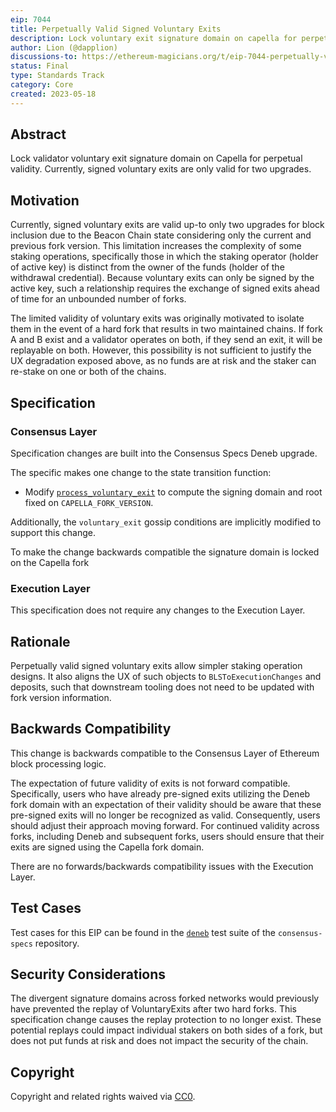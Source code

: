 ```yaml
---
eip: 7044
title: Perpetually Valid Signed Voluntary Exits
description: Lock voluntary exit signature domain on capella for perpetual validity
author: Lion (@dapplion)
discussions-to: https://ethereum-magicians.org/t/eip-7044-perpetually-valid-signed-voluntary-exits/14348
status: Final
type: Standards Track
category: Core
created: 2023-05-18
---
```


## Abstract

Lock validator voluntary exit signature domain on Capella for perpetual validity. Currently, signed voluntary exits are only valid for two upgrades.

## Motivation

Currently, signed voluntary exits are valid up-to only two upgrades for block inclusion due to the Beacon Chain state considering only the current and previous fork version. This limitation increases the complexity of some staking operations, specifically those in which the staking operator (holder of active key) is distinct from the owner of the funds (holder of the withdrawal credential). Because voluntary exits can only be signed by the active key, such a relationship requires the exchange of signed exits ahead of time for an unbounded number of forks.

The limited validity of voluntary exits was originally motivated to isolate them in the event of a hard fork that results in two maintained chains. If fork A and B exist and a validator operates on both, if they send an exit, it will be replayable on both. However, this possibility is not sufficient to justify the UX degradation exposed above, as no funds are at risk and the staker can re-stake on one or both of the chains.

## Specification

### Consensus Layer

Specification changes are built into the Consensus Specs Deneb upgrade.

The specific makes one change to the state transition function:

- Modify [`process_voluntary_exit`](https://github.com/ethereum/consensus-specs/blob/75971a8c218b1d76d605dd8b88a08d39c42de221/specs/deneb/beacon-chain.md#modified-process_voluntary_exit) to compute the signing domain and root fixed on `CAPELLA_FORK_VERSION`.

Additionally, the `voluntary_exit` gossip conditions are implicitly modified to support this change.

To make the change backwards compatible the signature domain is locked on the Capella fork

### Execution Layer

This specification does not require any changes to the Execution Layer.

## Rationale

Perpetually valid signed voluntary exits allow simpler staking operation designs. It also aligns the UX of such objects to `BLSToExecutionChanges` and deposits, such that downstream tooling does not need to be updated with fork version information.

## Backwards Compatibility

This change is backwards compatible to the Consensus Layer of Ethereum block processing logic.

The expectation of future validity of exits is not forward compatible. Specifically, users who have already pre-signed exits utilizing the Deneb fork domain with an expectation of their validity should be aware that these pre-signed exits will no longer be recognized as valid. Consequently, users should adjust their approach moving forward. For continued validity across forks, including Deneb and subsequent forks, users should ensure that their exits are signed using the Capella fork domain.

There are no forwards/backwards compatibility issues with the Execution Layer.

## Test Cases

Test cases for this EIP can be found in the [`deneb`](https://github.com/ethereum/consensus-specs/tree/2297c09b7e457a13f7b2261a28cb45777be82f83/tests/core/pyspec/eth2spec/test/deneb) test suite of the `consensus-specs` repository. 

## Security Considerations

The divergent signature domains across forked networks would previously have prevented the replay of VoluntaryExits after two hard forks. This specification change causes the replay protection to no longer exist. These potential replays could impact individual stakers on both sides of a fork, but does not put funds at risk and does not impact the security of the chain.

## Copyright

Copyright and related rights waived via [CC0](../LICENSE.md).
